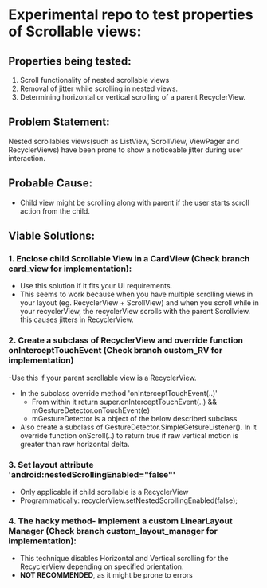 # Experimental repo to test properties of Scrollable views:

## Properties being tested:
1. Scroll functionality of nested scrollable views
2. Removal of jitter while scrolling in nested views.
3. Determining horizontal or vertical scrolling of a parent RecyclerView.

## Problem Statement:
Nested scrollables views(such as ListView, ScrollView, ViewPager and RecyclerViews) have been prone to show a noticeable jitter during user interaction.

## Probable Cause:
- Child view might be scrolling along with parent if the user starts scroll action from the child.


## Viable Solutions:

### 1. Enclose child Scrollable View in a CardView (Check branch card_view for implementation):
  - Use this solution if it fits your UI requirements.
  - This seems to work because when you have multiple scrolling views in your layout (eg. RecyclerView + ScrollView) and when you scroll while in your recyclerView, the recyclerView scrolls with the parent Scrollview. this causes jitters in RecyclerView.

### 2. Create a subclass of RecyclerView and override function onInterceptTouchEvent (Check branch custom_RV for implementation)
  -Use this if your parent scrollable view is a RecyclerView.
  - In the subclass override method 'onInterceptTouchEvent(..)'
      - From within it return super.onInterceptTouchEvent(..) && mGestureDetector.onTouchEvent(e)
      - mGestureDetector is a object of the below described subclass
  - Also create a subclass of GestureDetector.SimpleGetsureListener(). In it override function onScroll(..) to return true if raw vertical motion is greater than raw horizontal delta.
  
### 3. Set layout attribute 'android:nestedScrollingEnabled="false"'
- Only applicable if child scrollable is a RecyclerView
- Programmatically: recyclerView.setNestedScrollingEnabled(false);
  
### 4. The hacky method- Implement a custom LinearLayout Manager (Check branch custom_layout_manager for implementation):
   - This technique disables Horizontal and Vertical scrolling for the RecyclerView depending on specified orientation.
   - __NOT RECOMMENDED__, as it might be prone to errors
  
 
